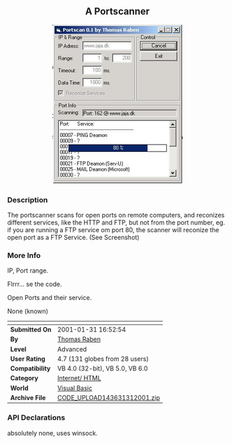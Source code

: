 ﻿<div align="center">

## A Portscanner

<img src="PIC2001131112291313.jpg">
</div>

### Description

The portscanner scans for open ports on remote computers, and reconizes different services, like the HTTP and FTP, but not from the port number, eg. if you are running a FTP service om port 80, the scanner will reconize the open port as a FTP Service. (See Screenshot)
 
### More Info
 
IP, Port range.

Flrrr... se the code.

Open Ports and their service.

None (known)


<span>             |<span>
---                |---
**Submitted On**   |2001-01-31 16:52:54
**By**             |[Thomas Raben](https://github.com/Planet-Source-Code/PSCIndex/blob/master/ByAuthor/thomas-raben.md)
**Level**          |Advanced
**User Rating**    |4.7 (131 globes from 28 users)
**Compatibility**  |VB 4\.0 \(32\-bit\), VB 5\.0, VB 6\.0
**Category**       |[Internet/ HTML](https://github.com/Planet-Source-Code/PSCIndex/blob/master/ByCategory/internet-html__1-34.md)
**World**          |[Visual Basic](https://github.com/Planet-Source-Code/PSCIndex/blob/master/ByWorld/visual-basic.md)
**Archive File**   |[CODE\_UPLOAD143631312001\.zip](https://github.com/Planet-Source-Code/thomas-raben-a-portscanner__1-14868/archive/master.zip)

### API Declarations

absolutely none, uses winsock.





